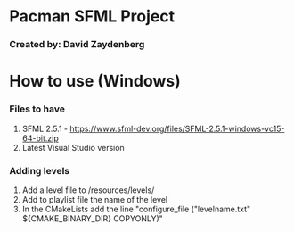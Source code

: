 # Pacman SFML Project
### Created by: David Zaydenberg

# How to use (Windows)
### Files to have
1) SFML 2.5.1 - https://www.sfml-dev.org/files/SFML-2.5.1-windows-vc15-64-bit.zip
2) Latest Visual Studio version

### Adding levels
1) Add a level file to /resources/levels/
2) Add to playlist file the name of the level
3) In the CMakeLists add the line "configure_file ("levelname.txt" ${CMAKE_BINARY_DIR} COPYONLY)"
